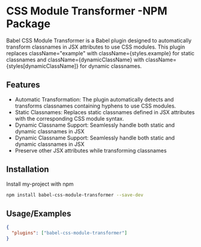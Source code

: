 
# CSS Module Transformer -NPM Package 

Babel CSS Module Transformer is a Babel plugin designed to automatically transform classnames in JSX attributes to use CSS modules. This plugin replaces className="example" with className={styles.example} for static classnames and className={dynamicClassName} with className={styles[dynamicClassName]} for dynamic classnames.


## Features

- Automatic Transformation: The plugin automatically detects and transforms classnames containing hyphens to use CSS modules.
- Static Classnames: Replaces static classnames defined in JSX attributes with the corresponding CSS module syntax.
- Dynamic Classname Support: Seamlessly handle both static and dynamic classnames in JSX
- Dynamic Classname Support: Seamlessly handle both static and dynamic classnames in JSX
- Preserve other JSX attributes while transforming classnames


## Installation

Install my-project with npm

```bash
npm install babel-css-module-transformer --save-dev
```
    
## Usage/Examples

```json
{
  "plugins": ["babel-css-module-transformer"]
}
```


